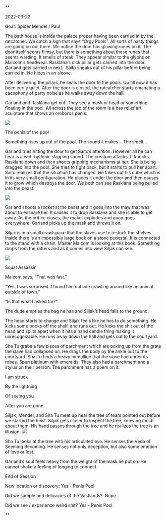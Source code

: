 **

2022-03-23

Goat: Spider Mendel / Paul

  

The bath house is inside the palace proper having been carried in by the ratcatcher. We catch a sign that says “Orgy Pools”. All sorts of nasty things are going on out there. We notice the door has glowing runes on it. The door itself seems flimsy, but there is something about these runes that seems warding. It smells of steak. They appear similar to the glyphs on Malcolm’s headwear. Rasklana’s dick pillar gets carried into the door. Garland gets carried in next.  Saito sneaks out of his pillar before being carried in. He hides in an alcove. 

  

After delivering the pillars, he seals the door to the pools. Up till now it has been eerily quiet. After the door is closed, the ratcatcher starts emanating a cacophony of party noise as he walks away down the hall. 

  

Garland and Rasklana get out. They see a mask or head or something floating in the pool. All across the top of the room is a bas relief art sculpture that shows an oroboros penis.  

![](https://lh5.googleusercontent.com/Y8VYPtv3YGD4fhiJ4JAsiutWvRRE2B05QOvIGKi_uVVN43_OpcKWp72jWDC922yYOra_OWSB98v72GSsX3JrSevDqci_WiYFdUBJZ828SbYUZEYel8nvbwb_RQUH9ZXnD-SFqZDnyq9xtagMlA)

The penis of the pool

  

Something rises up out of the pool. The sound it makes… The smell… 

  

Garland tries hitting the door to get Saito’s attention. However all he can hear is a wet rhythmic slapping sound. The creature attacks. It knocks Rasklana down and then shoots gripping mechanisms at her. She is being dragged into the pool. She tries to fight back, but it starts to pull her apart. Saito realizes that the situation has changed. He takes out his cube which is in its very small configuration. He places it under the door and then causes it to grow which destroys the door. We both can see Rasklana being pulled into the beast. 

![](https://lh4.googleusercontent.com/kdnvHs0UT5Tx59dRFIeo6lHm6-5Dh4NWfsZAD_zQWeCSNhV4Rez69F2Sqq2Hw8RipMlcUf4j5peUBHYJ0xtnzbwH4hu2yDDCAM-2zvtgGFmxOaJLbDHBhoMvGdLSS_ZKVoSESLRYba7nr40t2A)

Garland shoots a rocket at the beast and it goes into the maw that was about to ensnare her. It causes it to drop Rasklana and she is able to get away. As the orifice closes, the rocket explodes and goop goes everywhere. Garland picks up the mask and throws it on. 

  

Siljak is in a small crawlspace that the slaves use to restock the shelves. Inside there is an impossibly large book on a stone pedestal. It is connected to the stand with a chain. Master Malcom is looking at this book. Something drops from the rafters and as it comes into view Siljak can see:

![](https://lh5.googleusercontent.com/jcmGnihnGo1R7QzfYw2o9Z92G5FShw683d9nczXKGjm4dPBxSD1RDtV3pM2Q4ARqK5rR3HWfi8JxsHpZ5IqWHpz9sIEjBn7zBWlk3gADxfQaTpG6H-b4R4WjGZwnPUh5lg8GhSttqBTHT5Z2GQ)

Squat Assassin

  

Malcom says, “That was fast.”

“Yes, I was surprised. I found him outside crawling around like an animal outside of town.”

“Is that what I asked for?”

The dude empties the bag he has and Siljak’s head falls to the ground. 

The head starts to change and Siljak feels like he has to do something. He kicks some books off the shelf, and runs out. He kicks the shit out of the head and splits apart when it hits a hand candle thing making it unrecognizable. He runs away down the hall and gets out to the courtyard.

  

Sha Tu grabs a few pieces of parchment which are poking up from the grate the slave had collapsed on. He drags the body by the ankle out to the courtyard. Sha Tu finds a heavy medallion that the slave had under its robes. Spun platinum with emeralds. They also had a parchment and a stylus on their person. The parchment has a poem on it:

  

I am struck

By the lightning

Of seeing you

After you are gone

  

Siljak, Mendel, and Sha Tu meet up near the tree of tears pointed out before we started the heist. Siljak gets closer to inspect the tree, knowing much about them. His hand passes through the tree and he realizes the tree is an illusion. ![](https://lh5.googleusercontent.com/DioskCcS2gJ3iINB2fXwZU31jeFJaFwvAsW2k_Nd9GhtA4p207AEeLZ2Srkip8fPcOltcsRsxMTp6Z6NG_r909q1lnvS_IMhAc2y7KUQbj49wglO1wx8Yrpxh7xBSzcePDc-zd6pW6vexZhjsA)

Sha Tu looks at the tree with his articulated eye. He senses the Veda of Seeming Becoming. He senses not only deception, but also some emotion of love or lost. 

  

Garland’s soul feels heavy from the weight of the mask he put on. He cannot shake a feeling of longing to connect. 

  

End of Session 

New location or discovery: Yes - Penis Pool

Did we sample and delicacies of the Vastlands?  Nope

Did we see / experience weird shit? Yes - Penis Pool

**